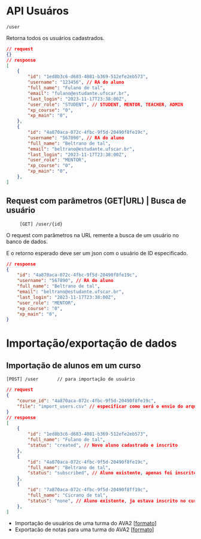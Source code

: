 # API Usuáros

    /user

Retorna todos os usuários cadastrados.

```json
// request
{}
// response
[
    {
        "id": "1ed8b3c6-d683-4081-b369-512efe2eb573",
        "username": "123456", // RA do aluno
        "full_name": "Fulano de tal",
        "email": "fulano@estudante.ufscar.br",
        "last_login": "2023-11-17T23:38:00Z",
        "user_role": "STUDENT", // STUDENT, MENTOR, TEACHER, ADMIN
        "xp_course": "0",
        "xp_main": "0",
    },
    {
        "id": "4a870aca-072c-4fbc-9f5d-20490f8fe19c",
        "username": "567890", // RA do aluno
        "full_name": "Beltrano de tal",
        "email": "beltrano@estudante.ufscar.br",
        "last_login": "2023-11-17T23:38:00Z",
        "user_role": "MENTOR",
        "xp_course": "0",
        "xp_main": "0",
    },
]
```

## Request com parâmetros (GET|URL) | Busca de usuário

         [GET] /user/{id}  

O request com parâmetros na URL remente a busca de um usuário no banco de dados. 

E o retorno esperado deve ser um json com o usuário de ID especificado.

```json
// response
{
    "id": "4a870aca-072c-4fbc-9f5d-20490f8fe19c",
    "username": "567890", // RA do aluno
    "full_name": "Beltrano de tal",
    "email": "beltrano@estudante.ufscar.br",
    "last_login": "2023-11-17T23:38:00Z",
    "user_role": "MENTOR",
    "xp_course": "0",
    "xp_main": "0",
}
```

# Importação/exportação de dados

## Importação de alunos em um curso

    [POST] /user       // para importação de usuário

```json
// request
{
    "course_id": "4a870aca-072c-4fbc-9f5d-20490f8fe19c",
    "file": "import_users.csv" // especificar como será o envio do arquivo (ver formato a seguir)
} 
// response
[
    {
        "id": "1ed8b3c6-d683-4081-b369-512efe2eb573",
        "full_name": "Fulano de tal",
        "status": "created", // Novo aluno cadastrado e inscrito
    },
    {
        "id": "4a870aca-072c-4fbc-9f5d-20490f8fe19c",
        "full_name": "Beltrano de tal",
        "status": "subscribed", // Aluno existente, apenas foi inscrito
    },
    {
        "id": "7a870aca-072c-4fbc-9f5d-20490f8ff19c",
        "full_name": "Cicrano de tal",
        "status": "none", // Aluno existente, ja estava inscrito no curso
    },
]
```

- Importação de usuários de uma turma do AVA2 [[formato](import_users.csv)]
- Exportacão de notas para uma turma do AVA2 [[formato](export_grades.csv)]